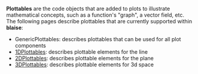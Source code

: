 **Plottables** are the code objects that are added to plots to illustrate mathematical concepts, such as a function's "graph", a vector field, etc. The following pages describe plottables that are currently supported within **blaise**:
  * GenericPlottables: describes plottables that can be used for all plot components
  * [1DPlottables](1DPlottables.md): describes plottable elements for the line
  * [2DPlottables](2DPlottables.md): describes plottable elements for the plane
  * [3DPlottables](3DPlottables.md): describes plottable elements for 3d space